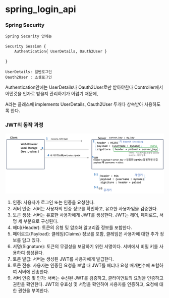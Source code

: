 # spring_login_api

### Spring Security

```
Spring Security 안에는

Security Session {
    Authentication{ UserDetails, Oauth2User }

}

UserDetails: 일반로그인
Oauth2User : 소셜로그인

```
Authentication안에는 UserDetails나 Oauth2User로만 받아야한다
Controller에서 어떤것을 인자로 받을지 관리하기가 어렵기 때문에, 

A라는 클래스에 implements UserDetails, Oauth2User 두개다 상속받아 사용하도록 한다. 





### JWT의 동작 과정
![](process.png)
1. 인증: 사용자가 로그인 또는 인증을 요청한다.
2. 서버 인증: 서버는 사용자의 인증 정보를 확인하고, 유효한 사용자임을 검증한다.
3. 토큰 생성: 서버는 유효한 사용자에게 JWT를 생성한다. JWT는 헤더, 페이로드, 서명 세 부분으로 구성된다.
4. 헤더(Header): 토큰의 유형 및 암호화 알고리즘 정보를 포함한다.
5. 페이로드(Payload): 클레임(Claims) 정보를 포함, 클레임은 사용자에 대한 추가 정보를 담고 있다.
6. 서명(Signature): 토큰의 무결성을 보장하기 위한 서명이다. 서버에서 비밀 키를 사용하여 생성된다.
7. 토큰 발급: 서버는 생성된 JWT를 사용자에게 발급한다.
8. 토큰 전송: 사용자는 인증된 요청을 보낼 때 JWT를 헤더나 요청 매개변수에 포함하여 서버에 전송한다.
9. 서버 인증 및 인가: 서버는 수신된 JWT를 검증하고, 클라이언트의 요청을 인증하고 권한을 확인한다. JWT의 유효성 및 서명을 확인하여 사용자를 인증하고, 요청에 대한 권한을 부여한다.
